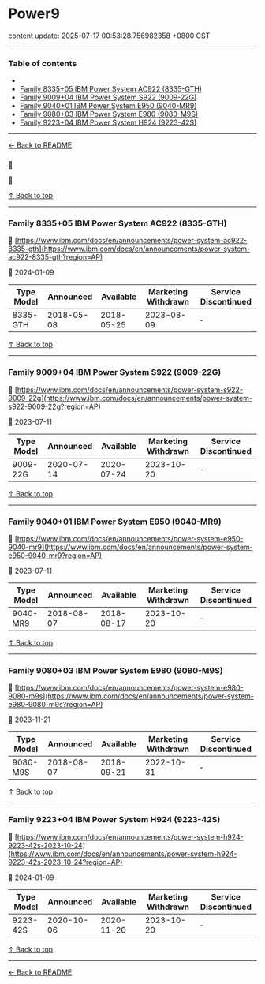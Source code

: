 # Power9

content update: 2025-07-17 00:53:28.756982358 +0800 CST

---

### Table of contents


- [](#)
- [Family 8335+05 IBM Power System AC922 (8335-GTH)](#family-833505-ibm-power-system-ac922-8335-gth)
- [Family 9009+04 IBM Power System S922 (9009-22G)](#family-900904-ibm-power-system-s922-9009-22g)
- [Family 9040+01 IBM Power System E950 (9040-MR9)](#family-904001-ibm-power-system-e950-9040-mr9)
- [Family 9080+03 IBM Power System E980 (9080-M9S)](#family-908003-ibm-power-system-e980-9080-m9s)
- [Family 9223+04 IBM Power System H924 (9223-42S)](#family-922304-ibm-power-system-h924-9223-42s)

---

[← Back to README](../README.md)





### 

🔗 [](?region=AP)

📅 







[↑ Back to top](#table-of-contents)

---





### Family 8335+05 IBM Power System AC922 (8335-GTH)

🔗 [https://www.ibm.com/docs/en/announcements/power-system-ac922-8335-gth](https://www.ibm.com/docs/en/announcements/power-system-ac922-8335-gth?region=AP)

📅 2024-01-09

| Type Model | Announced | Available | Marketing Withdrawn | Service Discontinued |
| --- | --- | --- | --- | --- |
| 8335-GTH | 2018-05-08 | 2018-05-25 | 2023-08-09 | - |






[↑ Back to top](#table-of-contents)

---





### Family 9009+04 IBM Power System S922 (9009-22G)

🔗 [https://www.ibm.com/docs/en/announcements/power-system-s922-9009-22g](https://www.ibm.com/docs/en/announcements/power-system-s922-9009-22g?region=AP)

📅 2023-07-11

| Type Model | Announced | Available | Marketing Withdrawn | Service Discontinued |
| --- | --- | --- | --- | --- |
| 9009-22G | 2020-07-14 | 2020-07-24 | 2023-10-20 | - |






[↑ Back to top](#table-of-contents)

---





### Family 9040+01 IBM Power System E950 (9040-MR9)

🔗 [https://www.ibm.com/docs/en/announcements/power-system-e950-9040-mr9](https://www.ibm.com/docs/en/announcements/power-system-e950-9040-mr9?region=AP)

📅 2023-07-11

| Type Model | Announced | Available | Marketing Withdrawn | Service Discontinued |
| --- | --- | --- | --- | --- |
| 9040-MR9 | 2018-08-07 | 2018-08-17 | 2023-10-20 | - |






[↑ Back to top](#table-of-contents)

---





### Family 9080+03 IBM Power System E980 (9080-M9S)

🔗 [https://www.ibm.com/docs/en/announcements/power-system-e980-9080-m9s](https://www.ibm.com/docs/en/announcements/power-system-e980-9080-m9s?region=AP)

📅 2023-11-21

| Type Model | Announced | Available | Marketing Withdrawn | Service Discontinued |
| --- | --- | --- | --- | --- |
| 9080-M9S | 2018-08-07 | 2018-09-21 | 2022-10-31 | - |






[↑ Back to top](#table-of-contents)

---





### Family 9223+04 IBM Power System H924 (9223-42S)

🔗 [https://www.ibm.com/docs/en/announcements/power-system-h924-9223-42s-2023-10-24](https://www.ibm.com/docs/en/announcements/power-system-h924-9223-42s-2023-10-24?region=AP)

📅 2024-01-09

| Type Model | Announced | Available | Marketing Withdrawn | Service Discontinued |
| --- | --- | --- | --- | --- |
| 9223-42S | 2020-10-06 | 2020-11-20 | 2023-10-20 | - |






[↑ Back to top](#table-of-contents)

---



[← Back to README](../README.md)